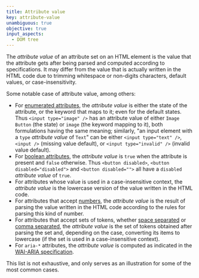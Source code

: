 ```yaml
---
title: Attribute value
key: attribute-value
unambiguous: true
objective: true
input_aspects:
  - DOM tree
---
```


The _attribute value_ of an attribute set on an HTML element is the value that the attribute gets after being parsed and computed according to specifications. It may differ from the value that is actually written in the HTML code due to trimming whitespace or non-digits characters, default values, or case-insensitivity.

Some notable case of attribute value, among others:

- For [enumerated attributes][], the _attribute value_ is either the state of the attribute, or the keyword that maps to it; even for the default states. Thus `<input type="image" />` has an attribute value of either `Image Button` (the state) or `image` (the keyword mapping to it), both formulations having the same meaning; similarly, "an input element with a `type` _attribute value_ of `Text`" can be either `<input type="text" />`, `<input />` (missing value default), or `<input type="invalid" />` (invalid value default).
- For [boolean attributes][], the _attribute value_ is `true` when the attribute is present and `false` otherwise. Thus `<button disabled>`, `<button disabled="disabled">` and `<button disabled="">` all have a `disabled` _attribute value_ of `true`.
- For attributes whose value is used in a case-insensitive context, the _attribute value_ is the lowercase version of the value written in the HTML code.
- For attributes that accept [numbers][], the _attribute value_ is the result of parsing the value written in the HTML code according to the rules for parsing this kind of number.
- For attributes that accept sets of tokens, whether [space separated][] or [comma separated][], the _attribute value_ is the set of tokens obtained after parsing the set and, depending on the case, converting its items to lowercase (if the set is used in a case-insensitive context).
- For `aria-*` attributes, the _attribute value_ is computed as indicated in the [WAI-ARIA specification][].

This list is not exhaustive, and only serves as an illustration for some of the most common cases.

[boolean attributes]: https://html.spec.whatwg.org/multipage/common-microsyntaxes.html#boolean-attributes
[comma separated]: https://html.spec.whatwg.org/multipage/common-microsyntaxes.html#comma-separated-tokens
[enumerated attributes]: https://html.spec.whatwg.org/multipage/common-microsyntaxes.html#enumerated-attribute
[numbers]: https://html.spec.whatwg.org/multipage/common-microsyntaxes.html#numbers
[space separated]: https://html.spec.whatwg.org/multipage/common-microsyntaxes.html#space-separated-tokens
[wai-aria specification]: https://www.w3.org/TR/wai-aria-1.1/#propcharacteristic_value
